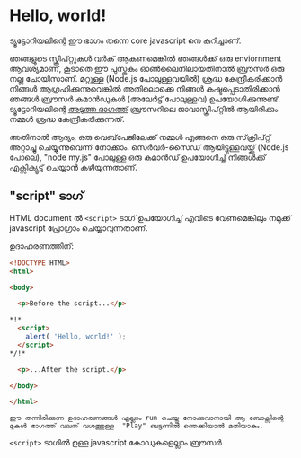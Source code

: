 # Hello, world!
 
ട്യൂട്ടോറിയലിന്റെ ഈ ഭാഗം തന്നെ core javascript നെ കുറിച്ചാണ്.

ഞങ്ങളുടെ സ്ക്രിപ്റ്റുകൾ വർക് ആകണമെങ്കിൽ ഞങ്ങൾക്ക് ഒരു enviornment ആവശ്യമാണ്, കൂടാതെ ഈ പുസ്തകം ഓൺ‌ലൈനിലായതിനാൽ ബ്രൗസർ ഒരു നല്ല ചോയിസാണ്. മറ്റുള്ള (Node.js പോലുള്ളവയിൽ) ശ്രദ്ധ കേന്ദ്രീകരിക്കാൻ നിങ്ങൾ ആഗ്രഹിക്കുന്നുവെങ്കിൽ അതിലൊക്കെ നിങ്ങൾ കഷ്ടപ്പെടാതിരിക്കാൻ ഞങ്ങൾ ബ്രൗസർ കമാൻഡുകൾ (അലേർട്ട് പോലുള്ളവ) ഉപയോഗിക്കുന്നുണ്ട്. ട്യൂട്ടോറിയലിന്റെ [അടുത്ത ഭാഗത്ത്](/ui) ബ്രൗസറിലെ ജാവാസ്ക്രിപ്റ്റിൽ ആയിരിക്കും നമ്മൾ ശ്രദ്ധ കേന്ദ്രീകരിക്കുന്നത്.

അതിനാൽ ആദ്യം, ഒരു വെബ്‌പേജിലേക്ക് നമ്മൾ എങ്ങനെ ഒരു സ്‌ക്രിപ്റ്റ് അറ്റാച്ചു ചെയ്യുന്നുവെന്ന് നോക്കാം. സെർവർ-സൈഡ് ആയിട്ടുള്ളവയ്ക്ക് (Node.js പോലെ),  "node my.js" പോലുള്ള ഒരു കമാൻഡ് ഉപയോഗിച്ച് നിങ്ങൾക്ക് എക്സിക്യൂട്ട് ചെയ്യാൻ കഴിയുന്നതാണ്.


## "script" ടാഗ്

HTML document ൽ  `<script>` ടാഗ് ഉപയോഗിച്ച് എവിടെ വേണമെങ്കിലും നമുക്ക് javascript പ്രോഗ്രാം ചെയ്യാവുന്നതാണ്.

ഉദാഹരണത്തിന്:

```html run height=100
<!DOCTYPE HTML>
<html>

<body>

  <p>Before the script...</p>

*!*
  <script>
    alert( 'Hello, world!' );
  </script>
*/!*

  <p>...After the script.</p>

</body>

</html>
```

```online
ഈ തന്നിരിക്കുന്ന ഉദാഹരണങ്ങൾ എല്ലാം run ചെയ്തു നോക്കുവാനായി ആ ബോക്സിന്റെ മുകൾ ഭാഗത്ത് വലത് വശത്തുള്ള  "Play" ബട്ടണിൽ ഞെക്കിയാൽ മതിയാകും.
```

`<script>` ടാഗിൽ ഉള്ള javascript കോഡുകളെല്ലാം ബ്രൗസർ <script> കാണുന്ന സമയത്തു തന്നെ execute ചെയ്യും.


## പുതിയ markupകൾ

`<script>` tag ന് പണ്ട് ധാരാളമായി ഉപയോഗിച്ചിരുന്നതും ഇപ്പോൾ ചുരുക്കമായി ഉപയോഗിക്കുന്നതുമായ കുറച്ചു attributes ഉണ്ട്:

`type` attribute: <code>&lt;script <u>type</u>=...&gt;</code>
: പഴയ HTML standard ആയ, HTML4 ന്, `type` ൽ ഉപയോഗിക്കാനായി ഒരു script വേണമായിരുന്നു. സാധാരണ ഇത് `type="text/javascript"` ആയിരുന്നു. ഇപ്പോൾ അതിന്റെ ആവശ്യം ഇല്ല. മാത്രമല്ല ,പുതിയ HTML standard  ഈ attribute ന്റെ അർഥo തന്നെ മാറ്റി. ഇപ്പോൾ, അത് JavaScript modules ന് വേണ്ടിയും ഉപയോഗിക്കാം. പക്ഷെ അതൊരു advanced topic ആണ്, നമ്മൾ modules നെ കുറിച്ചു പിന്നീട് നോക്കുന്നതാണ് .

`language` attribute: <code>&lt;script <u>language</u>=...&gt;</code>
: script ന്റെ  language നെ കാണിക്കാനായിരുന്നു ഈ attribute ഉപയോഗിച്ചിരുന്നത്. JavaScript തന്നെ default language ആയതു കൊണ്ട് ഇപ്പോൾ ഈ attribute ഇട്ടിട്ടും വലിയ കാര്യമൊന്നും ഇല്ല. അത് ഉപയോഗിക്കേണ്ട ആവശ്യമേ നമുക്കില്ല.

scripts ന് മുൻപും ശേഷവുമുള്ള comment കൾ.
: പണ്ടത്തെ ബുക്കുകളിലും ഗൈഡിലുമെല്ലാം, നമുക്ക് `<script>` ന്റെ അകത്തു ഇതുപോലെ comments കാണാൻ സാധിക്കും:

    ```html no-beautify
    <script type="text/javascript"><!--
        ...
    //--></script>
    ```

    ഈ ട്രിക്‌ ഇപ്പോഴത്തെ JavaScript ൽ ഇല്ല. ഈ commentsകൾ  '<script>' tag സപ്പോർട്ട് ആകാത്ത പഴയ ചില browser കളിൽ javascript നെ മറച്ചു വെക്കാനാണ് ഉപയോഗിച്ചിരുന്നത്. കഴിഞ്ഞ 15 വർഷമായ് റിലീസ് ആയ browsers ന് ഈ പ്രശ്നം ഇല്ലാത്തതു കൊണ്ടു തന്നെ, ഇത്തരം comment കൾ പഴയ code നെ തിരിച്ചറിയാൻ നമ്മളെ സഹായിക്കും.


## പുറത്തു നിന്നുള്ള script കൾ

നമുക്ക് ഒരുപാട് JavaScript code ഉണ്ടെങ്കിൽ, നമുക്കത് വേറൊരു ഫയലിലോട്ടു ഇടാവുന്നതാണ്.

HTML ൽ script ഫയലുകൾ ഇടുന്നത് `src` എന്ന attribute ഉപയോഗിച്ചാണ്:

```html
<script src="/path/to/script.js"></script>
```

ഇവിടെ, `/path/to/script.js` root ൽ നിന്നും script ലേക്ക് നേരിട്ടുള്ള path ആണ്(absolute). വേണമെങ്കിൽ നമുക്ക് ഇപ്പോഴത്തെ പേജിൽ നിന്നും path(relative) കൊടുക്കാവുന്നതാണ്. ഉദാഹരണത്തിന്, `src="script.js"` അർത്ഥമാക്കുന്നത്‌ `"script.js"` ഇപ്പോഴുള്ള ഫോൾഡറിൽ തന്നെയാണെന്നാണ്.

നമുക്ക് വേണമെങ്കിൽ പൂർണമായ URL ഉം കൊടുക്കാം. ഉദാഹരണത്തിന്:

```html
<script src="https://cdnjs.cloudflare.com/ajax/libs/lodash.js/4.17.11/lodash.js"></script>
```

ഒന്നിൽ കൂടുതൽ script ഉപയോഗിക്കാൻ, വേറെ വേറെ tags ഉപയോഗിക്കുക:

```html
<script src="/js/script1.js"></script>
<script src="/js/script2.js"></script>
…
```

```smart
നിയമം അനുസരിച്ച്, ചെറിയ script കൽ മാത്രമേ HTML ഇൽ ഇടാറുള്ളൂ. ബുദ്ധിമുട്ടേറിയ script കൽ വേറെ ഫയലുകളിലായിട്ടാണ് സൂക്ഷിക്കുന്നത്.

The benefit of a separate file is that the browser will download it and store it in its [cache](https://en.wikipedia.org/wiki/Web_cache).

Other pages that reference the same script will take it from the cache instead of downloading it, so the file is actually downloaded only once.

That reduces traffic and makes pages faster.
```

````warn header="If `src` is set, the script content is ignored."
A single `<script>` tag can't have both the `src` attribute and code inside.

This won't work:

```html
<script *!*src*/!*="file.js">
  alert(1); // the content is ignored, because src is set
</script>
```

We must choose either an external `<script src="…">` or a regular `<script>` with code.

The example above can be split into two scripts to work:

```html
<script src="file.js"></script>
<script>
  alert(1);
</script>
```
````

## Summary

- We can use a `<script>` tag to add JavaScript code to a page.
- The `type` and `language` attributes are not required.
- A script in an external file can be inserted with `<script src="path/to/script.js"></script>`.


There is much more to learn about browser scripts and their interaction with the webpage. But let's keep in mind that this part of the tutorial is devoted to the JavaScript language, so we shouldn't distract ourselves with browser-specific implementations of it. We'll be using the browser as a way to run JavaScript, which is very convenient for online reading, but only one of many.
